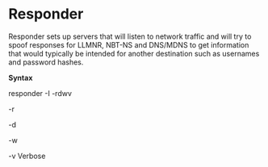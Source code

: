 # Responder

Responder sets up servers that will listen to network traffic and will try to spoof responses for LLMNR, NBT-NS and DNS/MDNS to get information that would typically be intended for another destination such as usernames and password hashes.


**Syntax**

   responder -I <int> -rdwv
   
   -r 
   
   -d
   
   -w 
   
   -v Verbose


